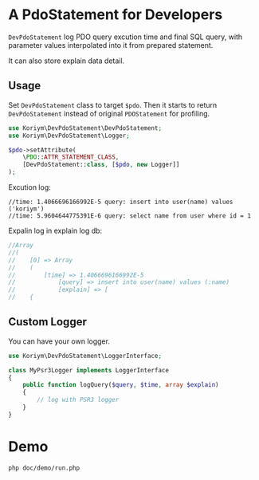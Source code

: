 # A PdoStatement for Developers

`DevPdoStatement` log PDO query excution time and final SQL query, with parameter values interpolated into it from prepared statement.

It can  also store explain data detail.
 
## Usage

Set `DevPdoStatement` class to target `$pdo`. Then it starts to return `DevPdoStatement` instead of original `PDOStatement` for profiling.

```php
use Koriym\DevPdoStatement\DevPdoStatement;
use Koriym\DevPdoStatement\Logger;

$pdo->setAttribute(
    \PDO::ATTR_STATEMENT_CLASS,
    [DevPdoStatement::class, [$pdo, new Logger]]
);
```

Excution log: 

```
//time: 1.4066696166992E-5 query: insert into user(name) values ('koriym')
//time: 5.9604644775391E-6 query: select name from user where id = 1
```

Expalin log in explain log db:

```php
//Array
//(
//    [0] => Array
//    (
//        [time] => 1.4066696166992E-5
//            [query] => insert into user(name) values (:name)
//            [explain] => [
//    {
```

## Custom Logger

You can have your own logger.

```php
use Koriym\DevPdoStatement\LoggerInterface;

class MyPsr3Logger implements LoggerInterface
{
    public function logQuery($query, $time, array $explain)
    {
        // log with PSR3 logger
    }
}
```
# Demo

```
php doc/demo/run.php 
```
